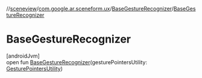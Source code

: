 //[sceneview](../../../index.md)/[com.google.ar.sceneform.ux](../index.md)/[BaseGestureRecognizer](index.md)/[BaseGestureRecognizer](-base-gesture-recognizer.md)

# BaseGestureRecognizer

[androidJvm]\
open fun [BaseGestureRecognizer](-base-gesture-recognizer.md)(gesturePointersUtility: [GesturePointersUtility](../-gesture-pointers-utility/index.md))
